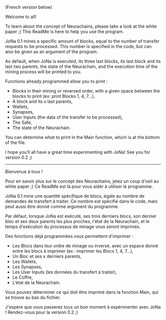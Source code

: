 (French version below)

Welcome to all!

To learn about the concept of Neurachains, please take a look at the white paper ;) This ReadMe is here to help you use the program.

JoNa 0.1 mines a specific amount of blocks, equal to the number of transfer requests to be processed. This number is specified in the code, but can also be given as an argument of the program.

As default, when JoNa is executed, its three last blocks, its last block and its last two parents, the state of the Neurachain, and the execution time of the mining process will be printed to you.

Functions already programmed allow you to print :
- Blocks in their mining or reversed order, with a given space between the blocks to print (ex: print Blocks 1, 4, 7…),
- A block and its x last parents,
- Wallets,
- Synapses,
- User Inputs (the data of the transfer to be processed),
- The Safe,
- The state of the Neurachain.

You can determine what to print in the Main function, which is at the bottom of the file.

I hope you’ll all have a great time experimenting with JoNa! See you for version 0.2 ;)


-----------------------------------------------------------


Bienvenue à tous !

Pour en savoir plus sur le concept des Neurachains, jetez un coup d'oeil au white paper ;) Ce ReadMe est là pour vous aider à utiliser le programme.

JoNa 0.1 mine une quantité spécifique de blocs, égale au nombre de demandes de transfert à traiter. Ce nombre est spécifié dans le code, mais peut aussi être donné comme argument du programme.

Par défaut, lorsque JoNa est exécuté, ses trois derniers blocs, son dernier bloc et ses deux parents les plus proches, l'état de la Neurachain, et le temps d'exécution du processus de minage vous seront imprimés.

Des fonctions déjà programmées vous permettent d'imprimer :
- Les Blocs dans leur ordre de minage ou inversé, avec un espace donné entre les blocs à imprimer (ex : imprimer les Blocs 1, 4, 7...),
- Un Bloc et ses x derniers parents,
- Les Wallets,
- Les Synapses,
- Les User Inputs (les données du transfert à traiter),
- Le Coffre,
- L’état de la Neurachain.

Vous pouvez déterminer ce qui doit être imprimé dans la fonction Main, qui se trouve au bas du fichier.

J'espère que vous passerez tous un bon moment à expérimenter avec JoNa ! Rendez-vous pour la version 0.2 ;)

